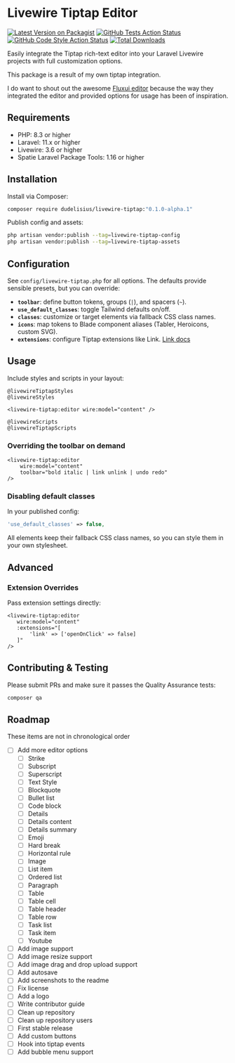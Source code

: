 # Livewire Tiptap Editor

[![Latest Version on Packagist](https://img.shields.io/packagist/v/dudelisius/livewire-tiptap.svg?style=flat-square&include_prereleases)](https://packagist.org/packages/dudelisius/livewire-tiptap)
[![GitHub Tests Action Status](https://img.shields.io/github/actions/workflow/status/dudelisius/livewire-tiptap/run-tests.yml?branch=main&label=tests&style=flat-square)](https://github.com/dudelisius/livewire-tiptap/actions?query=workflow%3Arun-tests+branch%3Amain)
[![GitHub Code Style Action Status](https://img.shields.io/github/actions/workflow/status/dudelisius/livewire-tiptap/fix-php-code-style-issues.yml?branch=main&label=code%20style&style=flat-square)](https://github.com/dudelisius/livewire-tiptap/actions?query=workflow%3A"Fix+PHP+code+style+issues"+branch%3Amain)
[![Total Downloads](https://img.shields.io/packagist/dt/dudelisius/livewire-tiptap.svg?style=flat-square)](https://packagist.org/packages/dudelisius/livewire-tiptap)

Easily integrate the Tiptap rich-text editor into your Laravel Livewire projects with full customization options.

This package is a result of my own tiptap integration.

I do want to shout out the awesome [Fluxui editor](https://fluxui.dev/components/editor) because the way they integrated the editor and provided options for usage has been of inspiration.

## Requirements

- PHP: 8.3 or higher
- Laravel: 11.x or higher
- Livewire: 3.6 or higher
- Spatie Laravel Package Tools: 1.16 or higher


## Installation

Install via Composer:
```bash
composer require dudelisius/livewire-tiptap:"0.1.0-alpha.1"
````

Publish config and assets:

```bash
php artisan vendor:publish --tag=livewire-tiptap-config
php artisan vendor:publish --tag=livewire-tiptap-assets
```

## Configuration

See `config/livewire-tiptap.php` for all options. The defaults provide sensible presets, but you can override:

* **`toolbar`**: define button tokens, groups (`|`), and spacers (`~`).
* **`use_default_classes`**: toggle Tailwind defaults on/off.
* **`classes`**: customize or target elements via fallback CSS class names.
* **`icons`**: map tokens to Blade component aliases (Tabler, Heroicons, custom SVG).
* **`extensions`**: configure Tiptap extensions like Link. [Link docs](https://tiptap.dev/docs/extensions/marks/link)

## Usage

Include styles and scripts in your layout:

```blade
@livewireTiptapStyles
@livewireStyles

<livewire-tiptap:editor wire:model="content" />

@livewireScripts
@livewireTiptapScripts
```

### Overriding the toolbar on demand

```blade
<livewire-tiptap:editor
    wire:model="content"
    toolbar="bold italic | link unlink | undo redo"
/>
```

### Disabling default classes

In your published config:

```php
'use_default_classes' => false,
```

All elements keep their fallback CSS class names, so you can style them in your own stylesheet.

## Advanced

### Extension Overrides

Pass extension settings directly:

```blade
<livewire-tiptap:editor
   wire:model="content"
   :extensions="[
       'link' => ['openOnClick' => false]
   ]"
/>
```

## Contributing & Testing

Please submit PRs and make sure it passes the Quality Assurance tests:

```bash
composer qa
```

## Roadmap

These items are not in chronological order

- [ ] Add more editor options
    - [ ] Strike
    - [ ] Subscript
    - [ ] Superscript
    - [ ] Text Style
    - [ ] Blockquote
    - [ ] Bullet list
    - [ ] Code block
    - [ ] Details
    - [ ] Details content
    - [ ] Details summary
    - [ ] Emoji
    - [ ] Hard break
    - [ ] Horizontal rule
    - [ ] Image
    - [ ] List item
    - [ ] Ordered list
    - [ ] Paragraph
    - [ ] Table
    - [ ] Table cell
    - [ ] Table header
    - [ ] Table row
    - [ ] Task list
    - [ ] Task item
    - [ ] Youtube
- [ ] Add image support
- [ ] Add image resize support
- [ ] Add image drag and drop upload support
- [ ] Add autosave
- [ ] Add screenshots to the readme
- [ ] Fix license
- [ ] Add a logo
- [ ] Write contributor guide
- [ ] Clean up repository
- [ ] Clean up repository users
- [ ] First stable release
- [ ] Add custom buttons
- [ ] Hook into tiptap events
- [ ] Add bubble menu support
